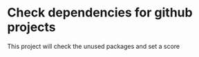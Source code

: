 # Check dependencies for github projects
This project will check the unused packages and set a score 